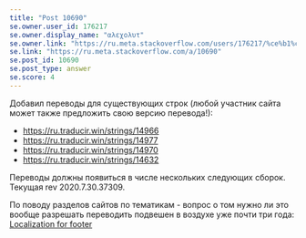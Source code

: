 ```yaml
---
title: "Post 10690"
se.owner.user_id: 176217
se.owner.display_name: "αλεχολυτ"
se.owner.link: "https://ru.meta.stackoverflow.com/users/176217/%ce%b1%ce%bb%ce%b5%cf%87%ce%bf%ce%bb%cf%85%cf%84"
se.link: "https://ru.meta.stackoverflow.com/a/10690"
se.post_id: 10690
se.post_type: answer
se.score: 4
---
```

<p>Добавил переводы для существующих строк (любой участник сайта может также предложить свою версию перевода!):</p>
<ul>
<li><a href="https://ru.traducir.win/strings/14966" rel="nofollow noreferrer">https://ru.traducir.win/strings/14966</a></li>
<li><a href="https://ru.traducir.win/strings/14977" rel="nofollow noreferrer">https://ru.traducir.win/strings/14977</a></li>
<li><a href="https://ru.traducir.win/strings/14970" rel="nofollow noreferrer">https://ru.traducir.win/strings/14970</a></li>
<li><a href="https://ru.traducir.win/strings/14632" rel="nofollow noreferrer">https://ru.traducir.win/strings/14632</a></li>
</ul>
<p>Переводы должны появиться в числе нескольких следующих сборок. Текущая rev 2020.7.30.37309.</p>
<p>По поводу разделов сайтов по тематикам - вопрос о том нужно ли это вообще разрешать переводить подвешен в воздухе уже почти три года: <a href="https://meta.stackexchange.com/q/299446/339911">Localization for footer</a></p>
